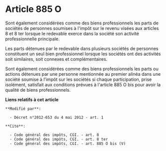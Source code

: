 # Article 885 O

Sont également considérées comme des biens professionnels les parts de sociétés de personnes soumises à l'impôt sur le revenu
visées aux articles 8 et 8 ter lorsque le redevable exerce dans la société son activité professionnelle principale. 

Les parts détenues par le redevable dans plusieurs sociétés de personnes constituent un seul bien professionnel lorsque les
sociétés ont des activités soit similaires, soit connexes et complémentaires. 

Sont également considérées comme des biens professionnels les parts ou actions détenues par une personne mentionnée au
premier alinéa dans une société soumise à l'impôt sur les sociétés si chaque participation, prise isolément, satisfait aux
conditions prévues à l'article 885 O bis pour avoir la qualité de biens professionnels.

**Liens relatifs à cet article**

	**Modifié par**:

	  - Décret n°2012-653 du 4 mai 2012 - art. 1

	**Cite**:

	  - Code général des impôts, CGI. - art. 8
	  - Code général des impôts, CGI. - art. 8 ter
	  - Code général des impôts, CGI. - art. 885 O bis (V)
